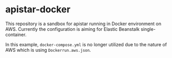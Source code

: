 # apistar-docker

This repository is a sandbox for apistar running in Docker environment on AWS. Currently the configuration is aiming for Elastic Beanstalk single-container.

In this example, `docker-compose.yml` is no longer utilized due to the nature of AWS which is using `Dockerrun.aws.json`.